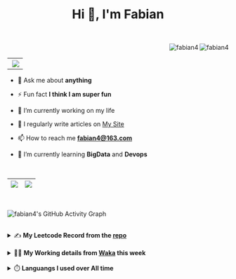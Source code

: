 <h1 align="center">Hi 👋, I'm Fabian</h1>

<br/>

<img align="right" src="https://komarev.com/ghpvc/?username=fabian4&label=views&color=0e75b6&style=flat" alt="fabian4" /><img align="right" src="https://img.shields.io/badge/Author-fabian4-orange?logo=Dark%20Reader" alt="fabian4" />

<br/>

<table align="right" border="0.5"><tr><th><img align="right"  src="https://github-readme-stats.vercel.app/api/top-langs/?username=fabian4&layout=compact&theme=buefy&hide_border=true"/</th></tr></table>

- 💬 Ask me about **anything**

- ⚡ Fun fact **I think I am super fun**

- 🔭 I’m currently working on my life

- 📝 I regularly write articles on [My Site](https://fabian4.site/)

- 📫 How to reach me **fabian4@163.com**

- 🌱 I’m currently learning **BigData** and **Devops** 

<!-- - 📄 Know about my Daily details on [My Personal Blog Galllery](https://fabian4.github.io/gallery/) -->

<br/>

|  <img align="center" src="https://github-readme-streak-stats.herokuapp.com/?user=fabian4&theme=gruvbox_duo&currStreakNum=2FD3EB&fire=pink&sideLabels=F00&hide_border=true&date_format=[Y.]n.j" /> |  <img align="center" src="https://github-readme-stats.vercel.app/api?username=fabian4&count_private=true&show_icons=true&theme=flag-india&show_owner=true&hide_border=true" />|
| ------------- | ------------- |

<br/>

![fabian4's GitHub Activity Graph](https://github-readme-activity-graph.cyclic.app/graph?username=fabian4&theme=github-light)

<br/>
<details>
  <summary>✍️ <b>My Leetcode Record from the <a href="https://github.com/fabian4/leetcode">repo</a></b></summary>
 
 ---
  
|[![Leetcode Stats](https://leetcard.jacoblin.cool/fabianbao?theme=light&font=Zen%20Kurenaido&ext=heatmap&site=cn&border=0)](https://leetcode-cn.com/u/fabianbao/)|
| ------------- |
  
<!--|[![Leetcode Stats](https://leetcard.jacoblin.cool/fabianbao?theme=light&font=Bubbler%20One&ext=heatmap&site=cn&border=0)](https://leetcode-cn.com/u/fabianbao/)|[![fabian's LeetCode Stats](https://leetcode-stats.vercel.app/api?username=fabian)](https://leetcode-cn.com/u/fabianbao/)|
| ------------- | ------------- | -->
  
|![image](https://user-images.githubusercontent.com/60428924/216034888-f8b4b00e-da4c-486c-9872-e4a18b9c6325.png)|
| ------------- |
|![image](https://user-images.githubusercontent.com/60428924/216035023-02273762-0103-4d59-affc-23d4d0c18d1d.png)|
  
</details>

<br/>

<details>
  <summary>👨‍💻 <b>My Working details from <a href="https://wakatime.com/@fabian4">Waka</a> this week</b></summary>

---

<!--START_SECTION:waka-->
![Code Time](http://img.shields.io/badge/Code%20Time-417%20hrs%208%20mins-blue)

**I'm an Early 🐤** 

```text
🌞 Morning                710 commits         ██████████░░░░░░░░░░░░░░░   39.25 % 
🌆 Daytime                498 commits         ███████░░░░░░░░░░░░░░░░░░   27.53 % 
🌃 Evening                582 commits         ████████░░░░░░░░░░░░░░░░░   32.17 % 
🌙 Night                  19 commits          ░░░░░░░░░░░░░░░░░░░░░░░░░   01.05 % 
```
📅 **I'm Most Productive on Wednesday** 

```text
Monday                   292 commits         ████░░░░░░░░░░░░░░░░░░░░░   16.14 % 
Tuesday                  257 commits         ████░░░░░░░░░░░░░░░░░░░░░   14.21 % 
Wednesday                327 commits         █████░░░░░░░░░░░░░░░░░░░░   18.08 % 
Thursday                 263 commits         ████░░░░░░░░░░░░░░░░░░░░░   14.54 % 
Friday                   265 commits         ████░░░░░░░░░░░░░░░░░░░░░   14.65 % 
Saturday                 179 commits         ██░░░░░░░░░░░░░░░░░░░░░░░   09.89 % 
Sunday                   226 commits         ███░░░░░░░░░░░░░░░░░░░░░░   12.49 % 
```


📊 **This Week I Spent My Time On** 

```text
💬 Programming Languages: 
Shell Script             8 mins              ███████████░░░░░░░░░░░░░░   44.50 % 
YAML                     6 mins              █████████░░░░░░░░░░░░░░░░   35.73 % 
Java                     3 mins              ████░░░░░░░░░░░░░░░░░░░░░   16.70 % 
Markdown                 0 secs              ░░░░░░░░░░░░░░░░░░░░░░░░░   01.51 % 
LOMBOK_CONFIG            0 secs              ░░░░░░░░░░░░░░░░░░░░░░░░░   01.34 % 

🔥 Editors: 
IntelliJ                 19 mins             █████████████████████████   100.00 % 

💻 Operating System: 
Mac                      19 mins             █████████████████████████   100.00 % 
```


<!--END_SECTION:waka-->
  
</details>

<br/>

<details>
  <summary>⏱️ <b>Languangs I used over All time</b></summary>
  
---
  
![languages all time](https://wakatime.com/share/@32ef5ac6-eac5-4886-805c-ce9fe059857e/efc24c85-e478-4696-bcbd-c5669145b831.svg)
  
</details>
